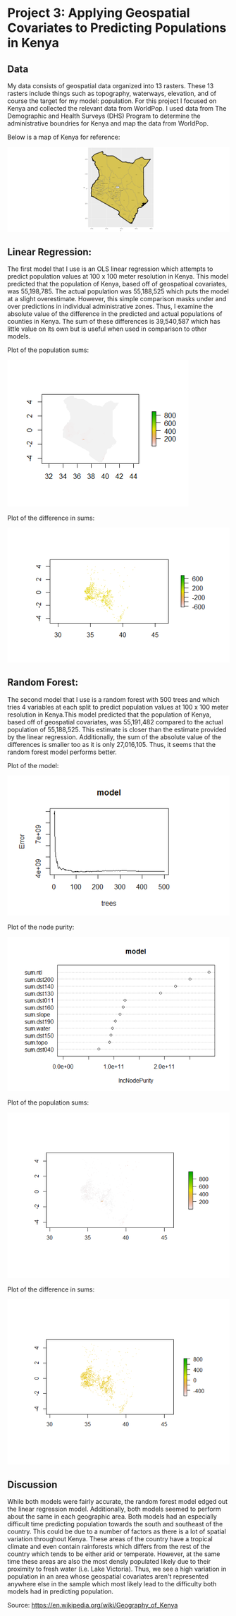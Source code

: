 # Project 3:  Applying Geospatial Covariates to Predicting Populations in Kenya

## Data
My data consists of geospatial data organized into 13 rasters. These 13 rasters include things such as topography, waterways, elevation, and of course the target for my model: population. For this project I focused on Kenya and collected the relevant data from WorldPop. I used data from The Demographic and Health Surveys (DHS) Program to determine the administrative boundries for Kenya and map the data from WorldPop.

Below is a map of Kenya for reference:

![](Rplot.png)

## Linear Regression:
The first model that I use is an OLS linear regression which attempts to predict population values at 100 x 100 meter resolution in Kenya. This model predicted that the population of Kenya, based off of geospatioal covariates, was 55,198,785. The actual population was 55,188,525 which puts the model at a slight overestimate. However, this simple comparison masks under and over predictions in individual administrative zones. Thus, I examine the absolute value of the difference in the predicted and actual populations of counties in Kenya. The sum of these differences is 39,540,587 which has little value on its own but is useful when used in comparison to other models. 

Plot of the population sums:

![](Project3_Lin_Reg_Plot1.PNG)

Plot of the difference in sums:

![](Project3_Lin_Reg_Plot2.PNG)

## Random Forest:
The second model that I use is a random forest with 500 trees and which tries 4 variables at each split to predict population values at 100 x 100 meter resolution in Kenya.This model predicted that the population of Kenya, based off of geospatial covariates, was 55,191,482 compared to the actual population of 55,188,525. This estimate is closer than the estimate provided by the linear regression. Additionally, the sum of the absolute value of the differences is smaller too as it is only 27,016,105. Thus, it seems that the random forest model performs better.

Plot of the model:

![](Project3_Random_Forest_Model_Plot.PNG)

Plot of the node purity:

![](Project3_Random_Forest_Model_VarImpPlot.PNG )

Plot of the population sums:

![](Project3_Random_Forest_Model_Plot1.PNG)

Plot of the difference in sums:

![](Project3_Random_Forest_Model_Plot2.PNG)

## Discussion
While both models were fairly accurate, the random forest model edged out the linear regression model. Additionally, both models seemed to perform about the same in each geographic area. Both models had an especially difficult time predicting population towards the south and southeast of the country. This could be due to a number of factors as there is a lot of spatial variation throughout Kenya. These areas of the country have a tropical climate and even contain rainforests which differs from the rest of the country which tends to be either arid or temperate. However, at the same time these areas are also the most densly populated likely due to their proximity to fresh water (i.e. Lake Victoria). Thus, we see a high variation in population in an area whose geospatial covariates aren't represented anywhere else in the sample which most likely lead to the difficulty both models had in predicting population. 

Source: https://en.wikipedia.org/wiki/Geography_of_Kenya
